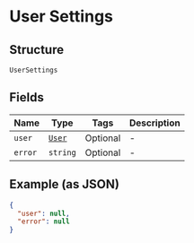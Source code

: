 
# User Settings

## Structure

`UserSettings`

## Fields

| Name | Type | Tags | Description |
|  --- | --- | --- | --- |
| `user` | [`User`](../../doc/models/user.md) | Optional | - |
| `error` | `string` | Optional | - |

## Example (as JSON)

```json
{
  "user": null,
  "error": null
}
```

